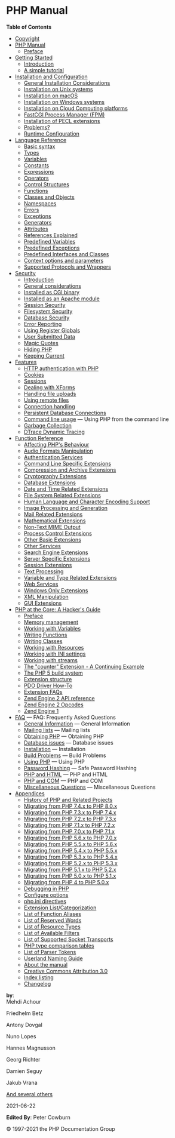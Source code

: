 PHP Manual
==========

**Table of Contents**

-   [Copyright](/copyright.html)
-   [PHP Manual](/manual.html)
    -   [Preface](/preface.html)
-   [Getting Started](/getting-started.html)
    -   [Introduction](/introduction.html)
    -   [A simple tutorial](/tutorial.html)
-   [Installation and Configuration](/install.html)
    -   [General Installation Considerations](/install/general.html)
    -   [Installation on Unix systems](/install/unix.html)
    -   [Installation on macOS](/install/macosx.html)
    -   [Installation on Windows systems](/install/windows.html)
    -   [Installation on Cloud Computing platforms](/install/cloud.html)
    -   [FastCGI Process Manager (FPM)](/install/fpm.html)
    -   [Installation of PECL extensions](/install/pecl.html)
    -   [Problems?](/install/problems.html)
    -   [Runtime Configuration](/configuration.html)
-   [Language Reference](/langref.html)
    -   [Basic syntax](/language/basic-syntax.html)
    -   [Types](/language/types.html)
    -   [Variables](/language/variables.html)
    -   [Constants](/language/constants.html)
    -   [Expressions](/language/expressions.html)
    -   [Operators](/language/operators.html)
    -   [Control Structures](/language/control-structures.html)
    -   [Functions](/language/functions.html)
    -   [Classes and Objects](/language/oop5.html)
    -   [Namespaces](/language/namespaces.html)
    -   [Errors](/language/errors.html)
    -   [Exceptions](/language/exceptions.html)
    -   [Generators](/language/generators.html)
    -   [Attributes](/language/attributes.html)
    -   [References Explained](/language/references.html)
    -   [Predefined Variables](/reserved/variables.html)
    -   [Predefined Exceptions](/reserved/exceptions.html)
    -   [Predefined Interfaces and Classes](/reserved/interfaces.html)
    -   [Context options and parameters](/context.html)
    -   [Supported Protocols and Wrappers](/wrappers.html)
-   [Security](/security.html)
    -   [Introduction](/security/intro.html)
    -   [General considerations](/security/general.html)
    -   [Installed as CGI binary](/security/cgi-bin.html)
    -   [Installed as an Apache module](/security/apache.html)
    -   [Session Security](/security/sessions.html)
    -   [Filesystem Security](/security/filesystem.html)
    -   [Database Security](/security/database.html)
    -   [Error Reporting](/security/errors.html)
    -   [Using Register Globals](/security/globals.html)
    -   [User Submitted Data](/security/variables.html)
    -   [Magic Quotes](/security/magicquotes.html)
    -   [Hiding PHP](/security/hiding.html)
    -   [Keeping Current](/security/current.html)
-   [Features](/features.html)
    -   [HTTP authentication with PHP](/features/http-auth.html)
    -   [Cookies](/features/cookies.html)
    -   [Sessions](/features/sessions.html)
    -   [Dealing with XForms](/features/xforms.html)
    -   [Handling file uploads](/features/file-upload.html)
    -   [Using remote files](/features/remote-files.html)
    -   [Connection handling](/features/connection-handling.html)
    -   [Persistent Database
        Connections](/features/persistent-connections.html)
    -   [Command line usage](/features/commandline.html) — Using PHP
        from the command line
    -   [Garbage Collection](/features/gc.html)
    -   [DTrace Dynamic Tracing](/features/dtrace.html)
-   [Function Reference](/funcref.html)
    -   [Affecting PHP's Behaviour](/refs/basic/php.html)
    -   [Audio Formats Manipulation](/refs/utilspec/audio.html)
    -   [Authentication Services](/refs/remote/auth.html)
    -   [Command Line Specific Extensions](/refs/utilspec/cmdline.html)
    -   [Compression and Archive Extensions](/refs/compression.html)
    -   [Cryptography Extensions](/refs/crypto.html)
    -   [Database Extensions](/refs/database.html)
    -   [Date and Time Related Extensions](/refs/calendar.html)
    -   [File System Related Extensions](/refs/fileprocess/file.html)
    -   [Human Language and Character Encoding
        Support](/refs/international.html)
    -   [Image Processing and Generation](/refs/utilspec/image.html)
    -   [Mail Related Extensions](/refs/remote/mail.html)
    -   [Mathematical Extensions](/refs/math.html)
    -   [Non-Text MIME Output](/refs/utilspec/nontext.html)
    -   [Process Control Extensions](/refs/fileprocess/process.html)
    -   [Other Basic Extensions](/refs/basic/other.html)
    -   [Other Services](/refs/remote/other.html)
    -   [Search Engine Extensions](/refs/search.html)
    -   [Server Specific Extensions](/refs/utilspec/server.html)
    -   [Session Extensions](/refs/basic/session.html)
    -   [Text Processing](/refs/basic/text.html)
    -   [Variable and Type Related Extensions](/refs/basic/vartype.html)
    -   [Web Services](/refs/webservice.html)
    -   [Windows Only Extensions](/refs/utilspec/windows.html)
    -   [XML Manipulation](/refs/xml.html)
    -   [GUI Extensions](/refs/ui.html)
-   [PHP at the Core: A Hacker's Guide](/internals2.html)
    -   [Preface](/internals2/preface.html)
    -   [Memory management](/internals2/memory.html)
    -   [Working with Variables](/internals2/variables.html)
    -   [Writing Functions](/internals2/funcs.html)
    -   [Writing Classes](/internals2/classes.html)
    -   [Working with Resources](/internals2/resources.html)
    -   [Working with INI settings](/internals2/ini.html)
    -   [Working with streams](/internals2/streams.html)
    -   [The "counter" Extension - A Continuing
        Example](/internals2/counter.html)
    -   [The PHP 5 build system](/internals2/buildsys.html)
    -   [Extension structure](/internals2/structure.html)
    -   [PDO Driver How-To](/internals2/pdo.html)
    -   [Extension FAQs](/internals2/faq.html)
    -   [Zend Engine 2 API reference](/internals2/apiref.html)
    -   [Zend Engine 2 Opcodes](/internals2/opcodes.html)
    -   [Zend Engine 1](/internals2/ze1.html)
-   [FAQ](/faq.html) — FAQ: Frequently Asked Questions
    -   [General Information](/faq/general.html) — General Information
    -   [Mailing lists](/faq/mailinglist.html) — Mailing lists
    -   [Obtaining PHP](/faq/obtaining.html) — Obtaining PHP
    -   [Database issues](/faq/databases.html) — Database issues
    -   [Installation](/faq/installation.html) — Installation
    -   [Build Problems](/faq/build.html) — Build Problems
    -   [Using PHP](/faq/using.html) — Using PHP
    -   [Password Hashing](/faq/passwords.html) — Safe Password Hashing
    -   [PHP and HTML](/faq/html.html) — PHP and HTML
    -   [PHP and COM](/faq/com.html) — PHP and COM
    -   [Miscellaneous Questions](/faq/misc.html) — Miscellaneous
        Questions
-   [Appendices](/appendices.html)
    -   [History of PHP and Related Projects](/history.html)
    -   [Migrating from PHP 7.4.x to PHP 8.0.x](/migration80.html)
    -   [Migrating from PHP 7.3.x to PHP 7.4.x](/migration74.html)
    -   [Migrating from PHP 7.2.x to PHP 7.3.x](/migration73.html)
    -   [Migrating from PHP 7.1.x to PHP 7.2.x](/migration72.html)
    -   [Migrating from PHP 7.0.x to PHP 7.1.x](/migration71.html)
    -   [Migrating from PHP 5.6.x to PHP 7.0.x](/migration70.html)
    -   [Migrating from PHP 5.5.x to PHP 5.6.x](/migration56.html)
    -   [Migrating from PHP 5.4.x to PHP 5.5.x](/migration55.html)
    -   [Migrating from PHP 5.3.x to PHP 5.4.x](/migration54.html)
    -   [Migrating from PHP 5.2.x to PHP 5.3.x](/migration53.html)
    -   [Migrating from PHP 5.1.x to PHP 5.2.x](/migration52.html)
    -   [Migrating from PHP 5.0.x to PHP 5.1.x](/migration51.html)
    -   [Migrating from PHP 4 to PHP 5.0.x](/migration5.html)
    -   [Debugging in PHP](/debugger.html)
    -   [Configure options](/configure.html)
    -   [php.ini directives](/ini.html)
    -   [Extension List/Categorization](/extensions.html)
    -   [List of Function Aliases](/aliases.html)
    -   [List of Reserved Words](/reserved.html)
    -   [List of Resource Types](/resource.html)
    -   [List of Available Filters](/filters.html)
    -   [List of Supported Socket Transports](/transports.html)
    -   [PHP type comparison tables](/types/comparisons.html)
    -   [List of Parser Tokens](/tokens.html)
    -   [Userland Naming Guide](/userlandnaming.html)
    -   [About the manual](/about.html)
    -   [Creative Commons Attribution 3.0](/cc/license.html)
    -   [Index listing](/indexes.html)
    -   [Changelog](/doc/changelog.html)

**by**:  
<span class="personname fn"> <span
class="firstname given-name">Mehdi</span> <span
class="surname family-name">Achour</span> </span>

<span class="personname fn"> <span
class="firstname given-name">Friedhelm</span> <span
class="surname family-name">Betz</span> </span>

<span class="personname fn"> <span
class="firstname given-name">Antony</span> <span
class="surname family-name">Dovgal</span> </span>

<span class="personname fn"> <span
class="firstname given-name">Nuno</span> <span
class="surname family-name">Lopes</span> </span>

<span class="personname fn"> <span
class="firstname given-name">Hannes</span> <span
class="surname family-name">Magnusson</span> </span>

<span class="personname fn"> <span
class="firstname given-name">Georg</span> <span
class="surname family-name">Richter</span> </span>

<span class="personname fn"> <span
class="firstname given-name">Damien</span> <span
class="surname family-name">Seguy</span> </span>

<span class="personname fn"> <span
class="firstname given-name">Jakub</span> <span
class="surname family-name">Vrana</span> </span>

<span class="personname fn"> <span class="othername">
<a href="/preface.html#contributors" class="link">And several others</a>
</span> </span>

2021-06-22

**Edited By**: <span class="personname fn"> <span
class="firstname given-name">Peter</span> <span
class="surname family-name">Cowburn</span> </span>

© <span class="year">1997-2021</span> <span class="holder">the PHP
Documentation Group</span>
